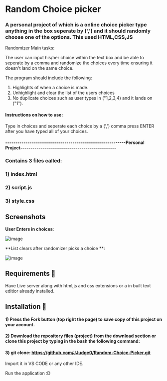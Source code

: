 # Random Choice picker
### A personal project of which is a online choice picker type anything in the box seperate by (',') and it should randomly choose one of the options. This used HTML,CSS,JS

Randomizer Main tasks: 

The user can input his/her choice within the text box and be able to seperate by a comma and randomize the choices every time ensuring it doesn't land on the same choice.

 The program should include the following: 
 1) Highlights of when a choice is made.
 2) Unhighlight and clear the list of the users choices
 3) No duplicate choices such as user types in ("1,2,3,4) and it lands on ("1").
#### Instructions on how to use: 

Type in choices and seperate each choice by a (',') comma press ENTER after you have typed all of your choices.

#### -----------------------------------------------------------Personal Project-----------------------------------------------

### Contains 3 files called:
### 1) index.html
### 2) script.js
### 3) style.css

## Screenshots


**User Enters in choices**: 

![image](https://user-images.githubusercontent.com/73240114/148647307-6ad04cb4-7b3d-402f-b129-7c91bbe85c86.png)



**List clears after randomizer picks a choice **: 

![image](https://user-images.githubusercontent.com/73240114/148647339-d3c37612-6d7b-4068-b9b5-3bb97f2f2c1f.png)


## Requirements 🔧
Have Live server along with html,js and css extensions or a in built text editior already installed.

## Installation 🔌
#### 1) Press the Fork button (top right the page) to save copy of this project on your account.

#### 2) Download the repository files (project) from the download section or clone this project by typing in the bash the following command:

#### 3) git clone: https://github.com/JJudge0/Random-Choice-Picker.git
Import it in VS CODE or any other IDE.

Run the application :D
